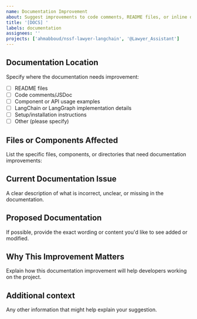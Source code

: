 ```yaml
---
name: Documentation Improvement
about: Suggest improvements to code comments, README files, or inline documentation
title: '[DOCS] '
labels: documentation
assignees: ''
projects: ['ahmabboud/nssf-lawyer-langchain', '@Lawyer_Assistant']
---
```


## Documentation Location
Specify where the documentation needs improvement:
- [ ] README files
- [ ] Code comments/JSDoc
- [ ] Component or API usage examples
- [ ] LangChain or LangGraph implementation details
- [ ] Setup/installation instructions
- [ ] Other (please specify)

## Files or Components Affected
List the specific files, components, or directories that need documentation improvements:

## Current Documentation Issue
A clear description of what is incorrect, unclear, or missing in the documentation.

## Proposed Documentation
If possible, provide the exact wording or content you'd like to see added or modified.

## Why This Improvement Matters
Explain how this documentation improvement will help developers working on the project.

## Additional context
Any other information that might help explain your suggestion.